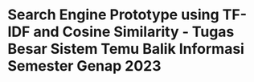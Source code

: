 # Search Engine Prototype using TF-IDF and Cosine Similarity - Tugas Besar Sistem Temu Balik Informasi Semester Genap 2023
